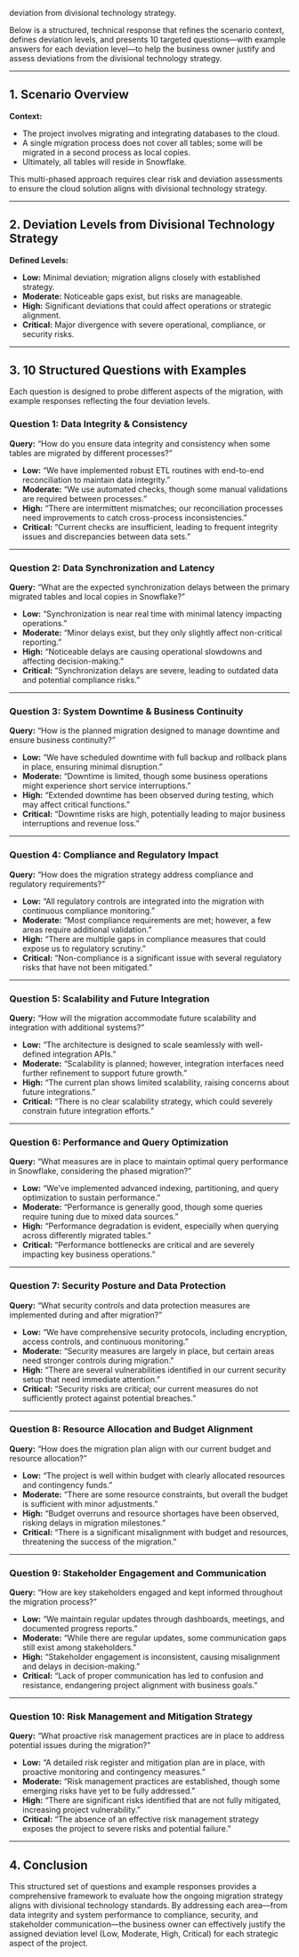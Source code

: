 deviation from divisional technology strategy.

Below is a structured, technical response that refines the scenario context, defines deviation levels, and presents 10 targeted questions—with example answers for each deviation level—to help the business owner justify and assess deviations from the divisional technology strategy.

---

## 1. Scenario Overview

**Context:**  
- The project involves migrating and integrating databases to the cloud.  
- A single migration process does not cover all tables; some will be migrated in a second process as local copies.  
- Ultimately, all tables will reside in Snowflake.  

This multi-phased approach requires clear risk and deviation assessments to ensure the cloud solution aligns with divisional technology strategy.

---

## 2. Deviation Levels from Divisional Technology Strategy

**Defined Levels:**  
- **Low:** Minimal deviation; migration aligns closely with established strategy.  
- **Moderate:** Noticeable gaps exist, but risks are manageable.  
- **High:** Significant deviations that could affect operations or strategic alignment.  
- **Critical:** Major divergence with severe operational, compliance, or security risks.

---

## 3. 10 Structured Questions with Examples

Each question is designed to probe different aspects of the migration, with example responses reflecting the four deviation levels.

### Question 1: Data Integrity & Consistency  
**Query:** “How do you ensure data integrity and consistency when some tables are migrated by different processes?”  

- **Low:** “We have implemented robust ETL routines with end-to-end reconciliation to maintain data integrity.”  
- **Moderate:** “We use automated checks, though some manual validations are required between processes.”  
- **High:** “There are intermittent mismatches; our reconciliation processes need improvements to catch cross-process inconsistencies.”  
- **Critical:** “Current checks are insufficient, leading to frequent integrity issues and discrepancies between data sets.”

---

### Question 2: Data Synchronization and Latency  
**Query:** “What are the expected synchronization delays between the primary migrated tables and local copies in Snowflake?”  

- **Low:** “Synchronization is near real time with minimal latency impacting operations.”  
- **Moderate:** “Minor delays exist, but they only slightly affect non-critical reporting.”  
- **High:** “Noticeable delays are causing operational slowdowns and affecting decision-making.”  
- **Critical:** “Synchronization delays are severe, leading to outdated data and potential compliance risks.”

---

### Question 3: System Downtime & Business Continuity  
**Query:** “How is the planned migration designed to manage downtime and ensure business continuity?”  

- **Low:** “We have scheduled downtime with full backup and rollback plans in place, ensuring minimal disruption.”  
- **Moderate:** “Downtime is limited, though some business operations might experience short service interruptions.”  
- **High:** “Extended downtime has been observed during testing, which may affect critical functions.”  
- **Critical:** “Downtime risks are high, potentially leading to major business interruptions and revenue loss.”

---

### Question 4: Compliance and Regulatory Impact  
**Query:** “How does the migration strategy address compliance and regulatory requirements?”  

- **Low:** “All regulatory controls are integrated into the migration with continuous compliance monitoring.”  
- **Moderate:** “Most compliance requirements are met; however, a few areas require additional validation.”  
- **High:** “There are multiple gaps in compliance measures that could expose us to regulatory scrutiny.”  
- **Critical:** “Non-compliance is a significant issue with several regulatory risks that have not been mitigated.”

---

### Question 5: Scalability and Future Integration  
**Query:** “How will the migration accommodate future scalability and integration with additional systems?”  

- **Low:** “The architecture is designed to scale seamlessly with well-defined integration APIs.”  
- **Moderate:** “Scalability is planned; however, integration interfaces need further refinement to support future growth.”  
- **High:** “The current plan shows limited scalability, raising concerns about future integrations.”  
- **Critical:** “There is no clear scalability strategy, which could severely constrain future integration efforts.”

---

### Question 6: Performance and Query Optimization  
**Query:** “What measures are in place to maintain optimal query performance in Snowflake, considering the phased migration?”  

- **Low:** “We’ve implemented advanced indexing, partitioning, and query optimization to sustain performance.”  
- **Moderate:** “Performance is generally good, though some queries require tuning due to mixed data sources.”  
- **High:** “Performance degradation is evident, especially when querying across differently migrated tables.”  
- **Critical:** “Performance bottlenecks are critical and are severely impacting key business operations.”

---

### Question 7: Security Posture and Data Protection  
**Query:** “What security controls and data protection measures are implemented during and after migration?”  

- **Low:** “We have comprehensive security protocols, including encryption, access controls, and continuous monitoring.”  
- **Moderate:** “Security measures are largely in place, but certain areas need stronger controls during migration.”  
- **High:** “There are several vulnerabilities identified in our current security setup that need immediate attention.”  
- **Critical:** “Security risks are critical; our current measures do not sufficiently protect against potential breaches.”

---

### Question 8: Resource Allocation and Budget Alignment  
**Query:** “How does the migration plan align with our current budget and resource allocation?”  

- **Low:** “The project is well within budget with clearly allocated resources and contingency funds.”  
- **Moderate:** “There are some resource constraints, but overall the budget is sufficient with minor adjustments.”  
- **High:** “Budget overruns and resource shortages have been observed, risking delays in migration milestones.”  
- **Critical:** “There is a significant misalignment with budget and resources, threatening the success of the migration.”

---

### Question 9: Stakeholder Engagement and Communication  
**Query:** “How are key stakeholders engaged and kept informed throughout the migration process?”  

- **Low:** “We maintain regular updates through dashboards, meetings, and documented progress reports.”  
- **Moderate:** “While there are regular updates, some communication gaps still exist among stakeholders.”  
- **High:** “Stakeholder engagement is inconsistent, causing misalignment and delays in decision-making.”  
- **Critical:** “Lack of proper communication has led to confusion and resistance, endangering project alignment with business goals.”

---

### Question 10: Risk Management and Mitigation Strategy  
**Query:** “What proactive risk management practices are in place to address potential issues during the migration?”  

- **Low:** “A detailed risk register and mitigation plan are in place, with proactive monitoring and contingency measures.”  
- **Moderate:** “Risk management practices are established, though some emerging risks have yet to be fully addressed.”  
- **High:** “There are significant risks identified that are not fully mitigated, increasing project vulnerability.”  
- **Critical:** “The absence of an effective risk management strategy exposes the project to severe risks and potential failure.”

---

## 4. Conclusion

This structured set of questions and example responses provides a comprehensive framework to evaluate how the ongoing migration strategy aligns with divisional technology standards. By addressing each area—from data integrity and system performance to compliance, security, and stakeholder communication—the business owner can effectively justify the assigned deviation level (Low, Moderate, High, Critical) for each strategic aspect of the project.

